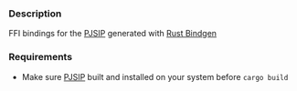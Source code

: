 ### Description

FFI bindings for the [PJSIP](https://pjsip.org/) generated with [Rust Bindgen](https://rust-lang.github.io/rust-bindgen/)

### Requirements
* Make sure [PJSIP](https://github.com/pjsip/pjproject) built and installed on your system before `cargo build`

